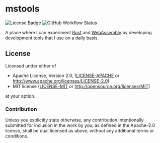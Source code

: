 # mstools

![License Badge](https://img.shields.io/badge/license-MIT%2FApache--2.0-blue)
![GitHub Workflow Status](https://github.com/msprunck/mstools/workflows/tests/badge.svg)

A place where I can experiment [Rust](https://www.rust-lang.org) and [WebAssembly](https://webassembly.org) by developing development tools that I use on a daily basis.

## License

Licensed under either of

* Apache License, Version 2.0, ([LICENSE-APACHE](LICENSE-APACHE) or http://www.apache.org/licenses/LICENSE-2.0)
* MIT license ([LICENSE-MIT](LICENSE-MIT) or http://opensource.org/licenses/MIT)

at your option.

### Contribution

Unless you explicitly state otherwise, any contribution intentionally
submitted for inclusion in the work by you, as defined in the Apache-2.0
license, shall be dual licensed as above, without any additional terms or
conditions.
